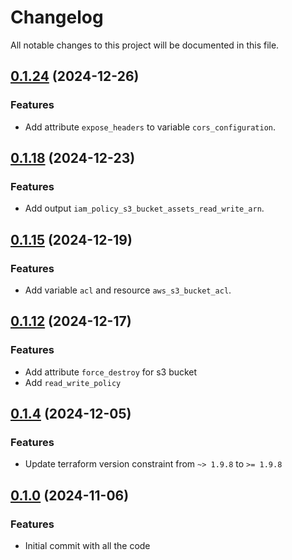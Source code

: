 # Changelog

All notable changes to this project will be documented in this file.

## [0.1.24]() (2024-12-26)
### Features
* Add attribute `expose_headers` to variable `cors_configuration`.

## [0.1.18]() (2024-12-23)
### Features
* Add output `iam_policy_s3_bucket_assets_read_write_arn`.

## [0.1.15]() (2024-12-19)
### Features
* Add variable `acl` and resource `aws_s3_bucket_acl`.

## [0.1.12]() (2024-12-17)
### Features
* Add attribute `force_destroy` for s3 bucket 
* Add `read_write_policy`

## [0.1.4]() (2024-12-05)
### Features
* Update terraform version constraint from `~> 1.9.8` to `>= 1.9.8` 

## [0.1.0]() (2024-11-06)
### Features
* Initial commit with all the code

